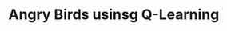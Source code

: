 Angry Birds usinsg Q-Learning
========
<!-- [Youtube Video](https://www.youtube.com/watch?v=B7G5JtCFepE&feature=youtu.be)

![Alt text](/resources/images/angry-birds-image.png?raw=true "angry-birds")

Requirements: Python 2 or 3 + Pygame + Pymunk

Both Pygame and Pymunk can be installed with pip `pip install pymunk pygame`

### To play

1. Download the zip file or clone the project.
2. Open the src folder.
3. Run main.py.

### Zero Gravity
![Alt text](/resources/images/gravity-zero.png?raw=true "angry-birds")
* To activate the "zero gravity mode" press key s.
* To back to normal mode press key n.

### Activate &  Deactivate the wall
![Alt text](/resources/images/walls.png?raw=true "angry-birds")
* To activate or deactivate the wall press key w.

### Join the project
The project is Open Source. Feel free to contribute.

### To contribute
Pull a new topic branch to the develop branch. -->
